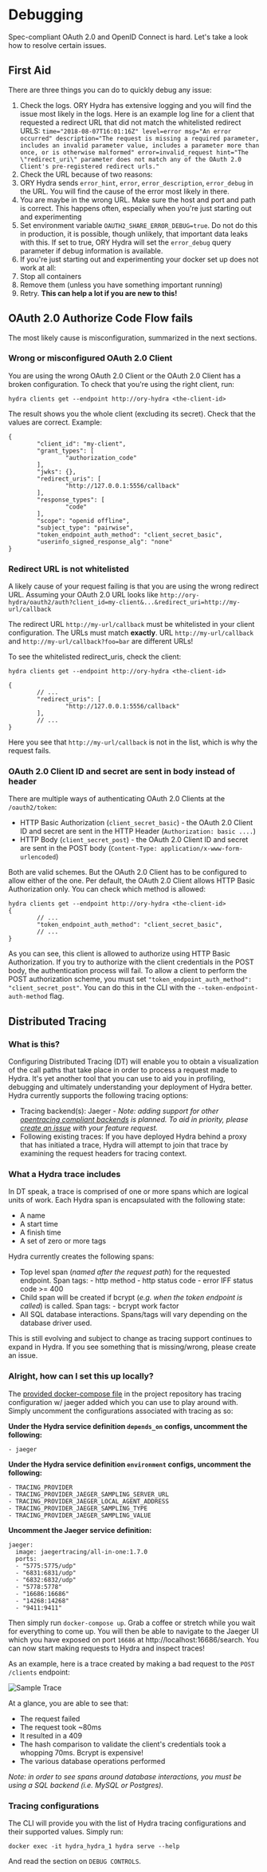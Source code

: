 # Debugging

Spec-compliant OAuth 2.0 and OpenID Connect is hard. Let's take a look how to resolve certain issues.

<!-- toc -->

## First Aid

There are three things you can do to quickly debug any issue:

1. Check the logs. ORY Hydra has extensive logging and you will find the issue most likely in the logs. Here is an example
   log line for a client that requested a redirect URL that did not match the whitelisted redirect URLS: `time="2018-08-07T16:01:16Z" level=error msg="An error occurred" description="The request is missing a required parameter, includes an invalid parameter value, includes a parameter more than once, or is otherwise malformed" error=invalid_request hint="The \"redirect_uri\" parameter does not match any of the OAuth 2.0 Client's pre-registered redirect urls."`
2. Check the URL because of two reasons:
3. ORY Hydra sends `error_hint`, `error`, `error_description`, `error_debug` in the URL. You will find the
   cause of the error most likely in there.
4. You are maybe in the wrong URL. Make sure the host and port and path is correct. This happens often, especially
   when you're just starting out and experimenting
5. Set environment variable `OAUTH2_SHARE_ERROR_DEBUG=true`. Do not do this in production, it is possible, though unlikely,
   that important data leaks with this. If set to true, ORY Hydra will set the `error_debug` query parameter if debug
   information is available.
6. If you're just starting out and experimenting your docker set up does not work at all:
7. Stop all containers
8. Remove them (unless you have something important running)
9. Retry. **This can help a lot if you are new to this!**

## OAuth 2.0 Authorize Code Flow fails

The most likely cause is misconfiguration, summarized in the next sections.

### Wrong or misconfigured OAuth 2.0 Client

You are using the wrong OAuth 2.0 Client or the OAuth 2.0 Client has a broken configuration. To check that
you're using the right client, run:

```
hydra clients get --endpoint http://ory-hydra <the-client-id>
```

The result shows you the whole client (excluding its secret). Check that the values are correct. Example:

```
{
        "client_id": "my-client",
        "grant_types": [
                "authorization_code"
        ],
        "jwks": {},
        "redirect_uris": [
                "http://127.0.0.1:5556/callback"
        ],
        "response_types": [
                "code"
        ],
        "scope": "openid offline",
        "subject_type": "pairwise",
        "token_endpoint_auth_method": "client_secret_basic",
        "userinfo_signed_response_alg": "none"
}
```

### Redirect URL is not whitelisted

A likely cause of your request failing is that you are using the wrong redirect URL. Assuming your OAuth 2.0
URL looks like `http://ory-hydra/oauth2/auth?client_id=my-client&...&redirect_uri=http://my-url/callback`

The redirect URL `http://my-url/callback` must be whitelisted in your client configuration. The URLs must match **exactly**.
URL `http://my-url/callback` and `http://my-url/callback?foo=bar` are different URLs!

To see the whitelisted redirect_uris, check the client:

```
hydra clients get --endpoint http://ory-hydra <the-client-id>

{
        // ...
        "redirect_uris": [
                "http://127.0.0.1:5556/callback"
        ],
        // ...
}
```

Here you see that `http://my-url/callback` is not in the list, which is why the request fails.

### OAuth 2.0 Client ID and secret are sent in body instead of header

There are multiple ways of authenticating OAuth 2.0 Clients at the `/oauth2/token`:

- HTTP Basic Authorization (`client_secret_basic`) - the OAuth 2.0 Client ID and secret are sent in the HTTP Header (`Authorization: basic ....`)
- HTTP Body (`client_secret_post`) - the OAuth 2.0 Client ID and secret are sent in the POST body (`Content-Type: application/x-www-form-urlencoded`)

Both are valid schemes. But the OAuth 2.0 Client has to be configured to allow either of the one. Per default, the OAuth 2.0
Client allows HTTP Basic Authorization only. You can check which method is allowed:

```
hydra clients get --endpoint http://ory-hydra <the-client-id>
{
        // ...
        "token_endpoint_auth_method": "client_secret_basic",
        // ...
}
```

As you can see, this client is allowed to authorize using HTTP Basic Authorization. If you try to authorize with the client
credentials in the POST body, the authentication process will fail. To allow a client to perform the POST authorization
scheme, you must set `"token_endpoint_auth_method": "client_secret_post"`. You can do this in the CLI with the
`--token-endpoint-auth-method` flag.

## Distributed Tracing

### What is this?

Configuring Distributed Tracing (DT) will enable you to obtain a visualization of the call paths that take place in order to process a request made to Hydra. It's yet another tool that you can use to aid you in profiling, debugging and ultimately understanding your deployment of Hydra better. Hydra currently supports the following tracing options:

- Tracing backend(s): Jaeger - _Note: adding support for other [opentracing compliant backends](https://opentracing.io/docs/supported-tracers) is planned. To aid in priority, please [create an issue](https://github.com/ory/hydra/issues) with your feature request._
- Following existing traces: If you have deployed Hydra behind a proxy that has initiated a trace, Hydra will attempt to join that trace by examining the request headers for tracing context.

### What a Hydra trace includes

In DT speak, a trace is comprised of one or more spans which are logical units of work. Each Hydra span is encapsulated with the following state:

- A name
- A start time
- A finish time
- A set of zero or more tags

Hydra currently creates the following spans:

- Top level span (_named after the request path_) for the requested endpoint. Span tags: - http method - http status code - error IFF status code >= 400
- Child span will be created if bcrypt (_e.g. when the token endpoint is called_) is called. Span tags: - bcrypt work factor
- All SQL database interactions. Spans/tags will vary depending on the database driver used.

This is still evolving and subject to change as tracing support continues to expand in Hydra. If you see something that is missing/wrong, please create an issue.

### Alright, how can I set this up locally?

The [provided docker-compose file](https://github.com/ory/hydra/blob/master/docker-compose.yml) in the project repository has tracing configuration w/ jaeger added which you can use to play around with. Simply uncomment the configurations associated with tracing as so:

**Under the Hydra service definition `depends_on` configs, uncomment the following:**

```
- jaeger
```

**Under the Hydra service definition `environment` configs, uncomment the following:**

```
- TRACING_PROVIDER
- TRACING_PROVIDER_JAEGER_SAMPLING_SERVER_URL
- TRACING_PROVIDER_JAEGER_LOCAL_AGENT_ADDRESS
- TRACING_PROVIDER_JAEGER_SAMPLING_TYPE
- TRACING_PROVIDER_JAEGER_SAMPLING_VALUE
```

**Uncomment the Jaeger service definition:**

```
jaeger:
  image: jaegertracing/all-in-one:1.7.0
  ports:
  - "5775:5775/udp"
  - "6831:6831/udp"
  - "6832:6832/udp"
  - "5778:5778"
  - "16686:16686"
  - "14268:14268"
  - "9411:9411"
```

Then simply run `docker-compose up`. Grab a coffee or stretch while you wait for everything to come up. You will then be able to navigate to the Jaeger UI
which you have exposed on port `16686` at http://localhost:16686/search. You can now start making requests to Hydra and inspect traces!

As an example, here is a trace created by making a bad request to the `POST /clients` endpoint:

![Sample Trace](../images/sample_trace.png)

At a glance, you are able to see that:

- The request failed
- The request took ~80ms
- It resulted in a 409
- The hash comparison to validate the client's credentials took a whopping 70ms. Bcrypt is expensive!
- The various database operations performed

_Note: in order to see spans around database interactions, you must be using a SQL backend (i.e. MySQL or Postgres)._

### Tracing configurations

The CLI will provide you with the list of Hydra tracing configurations and their supported values. Simply run:

```
docker exec -it hydra_hydra_1 hydra serve --help
```

And read the section on `DEBUG CONTROLS`.
